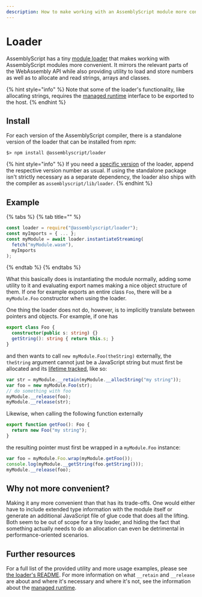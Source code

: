 ```yaml
---
description: How to make working with an AssemblyScript module more convenient.
---
```


# Loader

AssemblyScript has a tiny [module loader](https://github.com/AssemblyScript/assemblyscript/tree/master/lib/loader) that makes working with AssemblyScript modules more convenient. It mirrors the relevant parts of the WebAssembly API while also providing utility to load and store numbers as well as to allocate and read strings, arrays and classes.

{% hint style="info" %}
Note that some of the loader's functionality, like allocating strings, requires the [managed runtime](../details/runtime.md) interface to be exported to the host.
{% endhint %}

## Install

For each version of the AssemblyScript compiler, there is a standalone version of the loader that can be installed from npm:

```text
$> npm install @assemblyscript/loader
```

{% hint style="info" %}
If you need a [specific version](https://github.com/AssemblyScript/assemblyscript/releases) of the loader, append the respective version number as usual. If using the standalone package isn't strictly necessary as a separate dependency, the loader also ships with the compiler as `assemblyscript/lib/loader`.
{% endhint %}

## Example

{% tabs %}
{% tab title="" %}
```javascript
const loader = require("@assemblyscript/loader");
const myImports = { ... };
const myModule = await loader.instantiateStreaming(
  fetch("myModule.wasm"),
  myImports
);
```
{% endtab %}
{% endtabs %}

What this basically does is instantiating the module normally, adding some utility to it and evaluating export names making a nice object structure of them. If one for example exports an entire class `Foo`, there will be a `myModule.Foo` constructor when using the loader.

One thing the loader does not do, however, is to implicitly translate between pointers and objects. For example, if one has

```typescript
export class Foo {
  constructor(public s: string) {}
  getString(): string { return this.s; }
}
```

and then wants to call `new myModule.Foo(theString)` externally, the `theString` argument cannot just be a JavaScript string but must first be allocated and its [lifetime tracked](../details/runtime.md#managing-lifetimes), like so:

```javascript
var str = myModule.__retain(myModule.__allocString("my string"));
var foo = new myModule.Foo(str);
// do something with foo
myModule.__release(foo);
myModule.__release(str);
```

Likewise, when calling the following function externally

```typescript
export function getFoo(): Foo {
  return new Foo("my string");
}
```

the resulting pointer must first be wrapped in a `myModule.Foo` instance:

```javascript
var foo = myModule.Foo.wrap(myModule.getFoo());
console.log(myModule.__getString(foo.getString()));
myModule.__release(foo);
```

## Why not more convenient?

Making it any more convenient than that has its trade-offs. One would either have to include extended type information with the module itself or generate an additional JavaScript file of glue code that does all the lifting. Both seem to be out of scope for a tiny loader, and hiding the fact that something actually needs to do an allocation can even be detrimental in performance-oriented scenarios.

## Further resources

For a full list of the provided utility and more usage examples, please see [the loader's README](https://github.com/AssemblyScript/assemblyscript/tree/master/lib/loader). For more information on what `__retain` and `__release` are about and where it's necessary and where it's not, see the information about the [managed runtime](../details/runtime.md).

